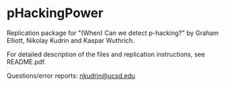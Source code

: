 # pHackingPower
Replication package for "(When) Can we detect p-hacking?" by Graham Elliott, Nikolay Kudrin and Kaspar Wuthrich.

For detailed description of the files and replication instructions, see README.pdf.

Questions/error reports: nkudrin@ucsd.edu
